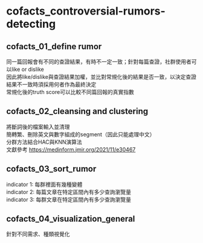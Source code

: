# cofacts_controversial-rumors-detecting

## cofacts_01_define rumor
同一篇回報會有不同的查證結果，有時不一定一致；針對每篇查證，社群使用者可以like or dislike  
因此將like/dislike與查證結果加權，並比對常規化後的結果是否一致，以決定查證結果不一致時須採用何者作為最終決定  
常規化後的truth score可以比較不同篇回報的真實指數  

## cofacts_02_cleansing and clustering
將斷詞後的檔案輸入並清理  
簡轉繁、刪除英文與數字組成的segment（因此只能處理中文）  
分群方法結合HAC與KNN演算法  
文獻參考 https://medinform.jmir.org/2021/11/e30467  

## cofacts_03_sort_rumor
indicator 1: 每群裡面有幾種變體  
indicator 2: 每篇文章在特定區間內有多少查詢瀏覽量  
indicator 3: 每群文章在特定區間內有多少查詢瀏覽量  

## cofacts_04_visualization_general
針對不同需求、種類視覺化  
